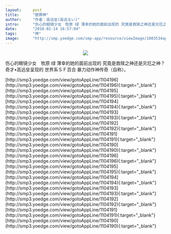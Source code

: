 ```yaml
---
layout:     post
title:      "替罪神"
author:     "作者：高远垒(高远るい)"
intro:      "伤心的眼镜少女　牧原 绿 薄幸的她的面前出现的 究竟是救赎之神还是灾厄之神？ 奇才•高远垒呈现的 世界系ＳＦ百合 暴力动作神传奇（自称）。"
date:       "2018-02-14 16:57:04"
tags:       "神"
image:      "http://smp.yoedge.com/smp-app/resource/viewImage/1003534appline.png"
---
```

<div style="text-align: center">
<p><img src="http://smp.yoedge.com/smp-app/resource/viewImage/1003534appline.png"/></p>
</div>
<p class="post-meta">
<span>伤心的眼镜少女　牧原 绿 薄幸的她的面前出现的 究竟是救赎之神还是灾厄之神？ 奇才•高远垒呈现的 世界系ＳＦ百合 暴力动作神传奇（自称）。</span>
</p>
[http://smp3.yoedge.com/view/gotoAppLine/1104196](http://smp3.yoedge.com/view/gotoAppLine/1104196){:target="_blank"}
[http://smp3.yoedge.com/view/gotoAppLine/1104195](http://smp3.yoedge.com/view/gotoAppLine/1104195){:target="_blank"}
[http://smp3.yoedge.com/view/gotoAppLine/1104194](http://smp3.yoedge.com/view/gotoAppLine/1104194){:target="_blank"}
[http://smp3.yoedge.com/view/gotoAppLine/1104193](http://smp3.yoedge.com/view/gotoAppLine/1104193){:target="_blank"}
[http://smp3.yoedge.com/view/gotoAppLine/1104192](http://smp3.yoedge.com/view/gotoAppLine/1104192){:target="_blank"}
[http://smp3.yoedge.com/view/gotoAppLine/1104191](http://smp3.yoedge.com/view/gotoAppLine/1104191){:target="_blank"}
[http://smp3.yoedge.com/view/gotoAppLine/1104190](http://smp3.yoedge.com/view/gotoAppLine/1104190){:target="_blank"}
[http://smp3.yoedge.com/view/gotoAppLine/1104196](http://smp3.yoedge.com/view/gotoAppLine/1104196){:target="_blank"}
[http://smp3.yoedge.com/view/gotoAppLine/1104195](http://smp3.yoedge.com/view/gotoAppLine/1104195){:target="_blank"}
[http://smp3.yoedge.com/view/gotoAppLine/1104194](http://smp3.yoedge.com/view/gotoAppLine/1104194){:target="_blank"}
[http://smp3.yoedge.com/view/gotoAppLine/1104193](http://smp3.yoedge.com/view/gotoAppLine/1104193){:target="_blank"}
[http://smp3.yoedge.com/view/gotoAppLine/1104192](http://smp3.yoedge.com/view/gotoAppLine/1104192){:target="_blank"}
[http://smp3.yoedge.com/view/gotoAppLine/1104191](http://smp3.yoedge.com/view/gotoAppLine/1104191){:target="_blank"}
[http://smp3.yoedge.com/view/gotoAppLine/1104190](http://smp3.yoedge.com/view/gotoAppLine/1104190){:target="_blank"}


